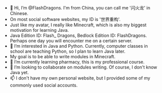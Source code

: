 - 👋 Hi, I’m @FlashDragons. I'm from China, you can call me '闪火龙' in Chinese. 
-   On most social software websites, my ID is '世界重构'.
-   Just like my avatar, I really like Minecraft, which is also my biggest motivation for learning Java.
-   Java Edition ID: Flash_ Dragons, Bedlock Edition ID: FlashDragons. Perhaps one day you will encounter me on a certain server.
- 👀 I’m interested in Java and Python. Currently, computer classes in school are teaching Python, so I plan to learn Java later.
-   My goal is to be able to write modules in Minecraft.
- 🌱 I’m currently learning pharmacy, this is my professional course.
- 💞️ I’m looking to collaborate on modules writing. Of course, I don't know Java yet.
- 📫 I don't have my own personal website, but I provided some of my commonly used social accounts.

<!---
FlashDragons/FlashDragons is a ✨ special ✨ repository because its `README.md` (this file) appears on your GitHub profile.
You can click the Preview link to take a look at your changes.
--->
